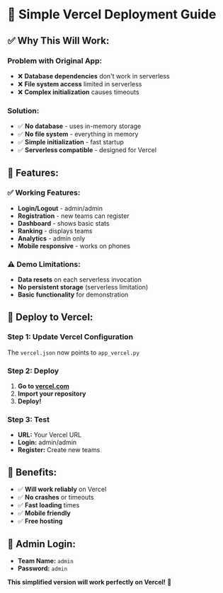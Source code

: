 # 🚀 Simple Vercel Deployment Guide

## ✅ **Why This Will Work:**

### **Problem with Original App:**
- ❌ **Database dependencies** don't work in serverless
- ❌ **File system access** limited in serverless
- ❌ **Complex initialization** causes timeouts

### **Solution:**
- ✅ **No database** - uses in-memory storage
- ✅ **No file system** - everything in memory
- ✅ **Simple initialization** - fast startup
- ✅ **Serverless compatible** - designed for Vercel

## 🎯 **Features:**

### **✅ Working Features:**
- **Login/Logout** - admin/admin
- **Registration** - new teams can register
- **Dashboard** - shows basic stats
- **Ranking** - displays teams
- **Analytics** - admin only
- **Mobile responsive** - works on phones

### **⚠️ Demo Limitations:**
- **Data resets** on each serverless invocation
- **No persistent storage** (serverless limitation)
- **Basic functionality** for demonstration

## 🚀 **Deploy to Vercel:**

### **Step 1: Update Vercel Configuration**
The `vercel.json` now points to `app_vercel.py`

### **Step 2: Deploy**
1. **Go to [vercel.com](https://vercel.com)**
2. **Import your repository**
3. **Deploy!**

### **Step 3: Test**
- **URL:** Your Vercel URL
- **Login:** admin/admin
- **Register:** Create new teams

## 🎉 **Benefits:**
- ✅ **Will work reliably** on Vercel
- ✅ **No crashes** or timeouts
- ✅ **Fast loading** times
- ✅ **Mobile friendly**
- ✅ **Free hosting**

## 📱 **Admin Login:**
- **Team Name:** `admin`
- **Password:** `admin`

**This simplified version will work perfectly on Vercel!** 🚀 